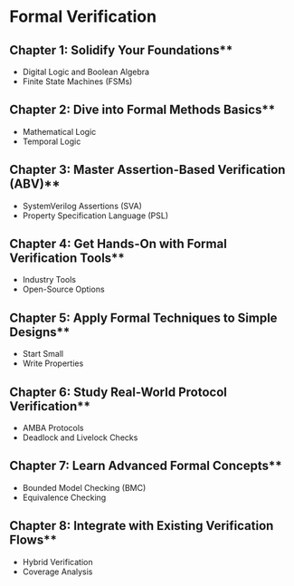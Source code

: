 # Formal Verification

## Chapter 1: Solidify Your Foundations**
   - Digital Logic and Boolean Algebra
   - Finite State Machines (FSMs)

## Chapter 2: Dive into Formal Methods Basics**
   - Mathematical Logic
   - Temporal Logic

## Chapter 3: Master Assertion-Based Verification (ABV)**
   - SystemVerilog Assertions (SVA)
   - Property Specification Language (PSL)

## Chapter 4: Get Hands-On with Formal Verification Tools**
   - Industry Tools
   - Open-Source Options

## Chapter 5: Apply Formal Techniques to Simple Designs**
   - Start Small
   - Write Properties

## Chapter 6: Study Real-World Protocol Verification**
   - AMBA Protocols
   - Deadlock and Livelock Checks

## Chapter 7: Learn Advanced Formal Concepts**
   - Bounded Model Checking (BMC)
   - Equivalence Checking

## Chapter 8: Integrate with Existing Verification Flows**
   - Hybrid Verification
   - Coverage Analysis
